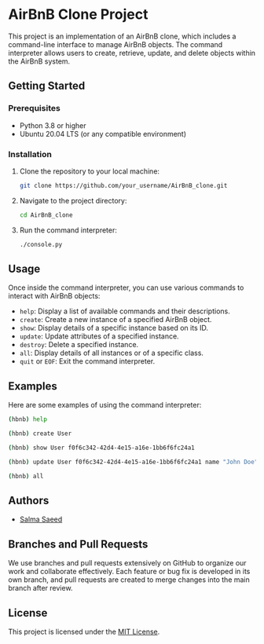 # AirBnB Clone Project

This project is an implementation of an AirBnB clone, which includes a command-line interface to manage AirBnB objects. The command interpreter allows users to create, retrieve, update, and delete objects within the AirBnB system.

## Getting Started

### Prerequisites

- Python 3.8 or higher
- Ubuntu 20.04 LTS (or any compatible environment)

### Installation

1. Clone the repository to your local machine:

    ```bash
    git clone https://github.com/your_username/AirBnB_clone.git
    ```

2. Navigate to the project directory:

    ```bash
    cd AirBnB_clone
    ```

3. Run the command interpreter:

    ```bash
    ./console.py
    ```

## Usage

Once inside the command interpreter, you can use various commands to interact with AirBnB objects:

- `help`: Display a list of available commands and their descriptions.
- `create`: Create a new instance of a specified AirBnB object.
- `show`: Display details of a specific instance based on its ID.
- `update`: Update attributes of a specified instance.
- `destroy`: Delete a specified instance.
- `all`: Display details of all instances or of a specific class.
- `quit` or `EOF`: Exit the command interpreter.

## Examples

Here are some examples of using the command interpreter:

```bash
(hbnb) help
```

```bash
(hbnb) create User
```

```bash
(hbnb) show User f0f6c342-42d4-4e15-a16e-1bb6f6fc24a1
```

```bash
(hbnb) update User f0f6c342-42d4-4e15-a16e-1bb6f6fc24a1 name "John Doe"
```

```bash
(hbnb) all
```

## Authors

- [Salma Saeed](https://github.com/salmasaeed12)

## Branches and Pull Requests

We use branches and pull requests extensively on GitHub to organize our work and collaborate effectively. Each feature or bug fix is developed in its own branch, and pull requests are created to merge changes into the main branch after review.

## License

This project is licensed under the [MIT License](https://opensource.org/licenses/MIT).

